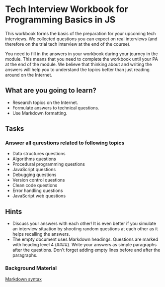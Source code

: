 # Tech Interview Workbook for Programming Basics in JS

This workbook forms the basis of the preparation for your upcoming tech interviews. We collected questions you can expect on real interviews (and therefore on the trial tech interview at the end of the course).

You need to fill in the answers in your workbook during your journey in the module. This means that you need to complete the workbook until your PA at the end of the module. We believe that thinking about and writing the answers will help you to understand the topics better than just reading around on the Internet.



## What are you going to learn?

* Research topics on the Internet.
* Formulate answers to technical questions.
* Use Markdown formatting.

## Tasks

### Answer all qurestions related to following topics
* Data structures questions
* Algorithms questions
* Procedural programming questions
* JavaScript questions
* Debugging questions
* Version control questions
* Clean code questions
* Error handling questions
* JavaScript web questions

## Hints
* Discuss your answers with each other! It is even better if you simulate an interview situation by shooting random questions at each other as it helps recalling the answers.
* The empty document uses Markdown headings. Questions are marked with heading level 4 (####). Write your answers as simple paragraphs after the questions. Don't forget adding empty lines before and after the paragraphs.

### Background Material
[Markdown syntax](https://daringfireball.net/projects/markdown/syntax)
